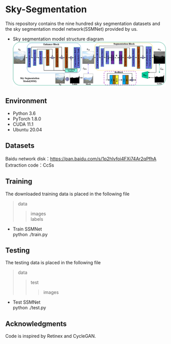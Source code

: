 # Sky-Segmentation
This repository  contains the nine hundred sky segmentation datasets and the sky segmentation model network(SSMNet) provided by us. <br>
* Sky segmentation model structure diagram<br>
![image](https://github.com/ChengChen-ai/Sky-Segmentation/blob/main/data/MAG/%E5%9B%BE%E7%89%871.png)  


## Environment
* Python 3.6 <br>
* PyTorch 1.8.0 <br>
* CUDA 11.1 <br>
* Ubuntu 20.04 <br>

## Datasets
Baidu network disk：https://pan.baidu.com/s/1p2hlvfoi4FXi74Ar2qPfhA 
Extraction code：CcSs

## Training
The downloaded training data is placed in the following file  
>data
>>images  
>>labels

* Train SSMNet<br>
    python ./train.py


## Testing
The testing data is placed in the following file  
>data
>>test
>>>images  

* Test SSMNet<br>
    python ./test.py

## Acknowledgments
Code is inspired by Retinex and CycleGAN.
